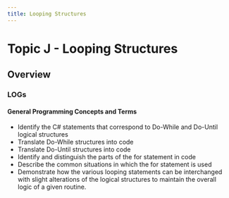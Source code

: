 ```yaml
---
title: Looping Structures
---
```

# Topic J - Looping Structures

## Overview

### LOGs

#### General Programming Concepts and Terms

* Identify the C# statements that correspond to Do-While and Do-Until logical structures
* Translate Do-While structures into code
* Translate Do-Until structures into code
* Identify and distinguish the parts of the for statement in code
* Describe the common situations in which the for statement is used
* Demonstrate how the various looping statements can be interchanged with slight alterations of the logical structures to maintain the overall logic of a given routine.
